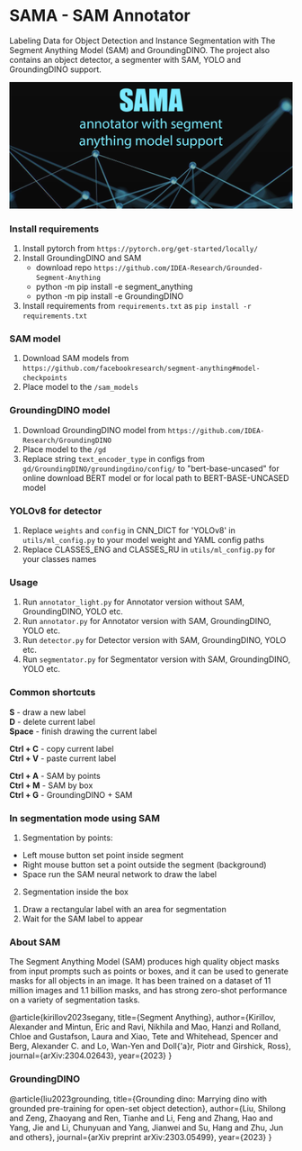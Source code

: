 # SAMA - SAM Annotator

Labeling Data for Object Detection and Instance Segmentation with The Segment Anything Model (SAM) and GroundingDINO.
The project also contains an object detector, a segmenter with SAM, YOLO and GroundingDINO support.

![alt text](assets/main.png?raw=true)
### Install requirements

1. Install pytorch from  `https://pytorch.org/get-started/locally/`
2. Install GroundingDINO and SAM
   - download repo `https://github.com/IDEA-Research/Grounded-Segment-Anything`
   - python -m pip install -e segment_anything
   - python -m pip install -e GroundingDINO
3. Install requirements from `requirements.txt` as `pip install -r requirements.txt`

### SAM model

1. Download SAM models from `https://github.com/facebookresearch/segment-anything#model-checkpoints`
2. Place model to the `/sam_models`

### GroundingDINO model

1. Download GroundingDINO model from `https://github.com/IDEA-Research/GroundingDINO`
2. Place model to the `/gd`
3. Replace string `text_encoder_type` in configs from `gd/GroundingDINO/groundingdino/config/` to "bert-base-uncased"
   for online download BERT model or for local path to BERT-BASE-UNCASED model

### YOLOv8 for detector

1. Replace `weights` and `config` in CNN_DICT for 'YOLOv8' in `utils/ml_config.py` to your model weight and YAML
   config paths
2. Replace CLASSES_ENG and CLASSES_RU in `utils/ml_config.py` for your classes names



### Usage

1. Run `annotator_light.py` for Annotator version without SAM, GroundingDINO, YOLO etc.
2. Run `annotator.py` for Annotator version with SAM, GroundingDINO, YOLO etc.
3. Run `detector.py` for Detector version with SAM, GroundingDINO, YOLO etc.
4. Run `segmentator.py` for Segmentator version with SAM, GroundingDINO, YOLO etc.

### Common shortcuts

**S** - draw a new label  
**D** - delete current label    
**Space** - finish drawing the current label

**Ctrl + C** - copy current label  
**Ctrl + V** - paste current label

**Ctrl + A** - SAM by points  
**Ctrl + M** - SAM by box  
**Ctrl + G** - GroundingDINO + SAM

### In segmentation mode using SAM

1. Segmentation by points:

- Left mouse button set point inside segment
- Right mouse button set a point outside the segment (background)
- Space run the SAM neural network to draw the label

2. Segmentation inside the box

1) Draw a rectangular label with an area for segmentation
2) Wait for the SAM label to appear

### About SAM

The Segment Anything Model (SAM) produces high quality object masks from input prompts such as points or boxes, and it
can be used to generate masks for all objects in an image. It has been trained on a dataset of 11 million images and 1.1
billion masks, and has strong zero-shot performance on a variety of segmentation tasks.

@article{kirillov2023segany,
title={Segment Anything},
author={Kirillov, Alexander and Mintun, Eric and Ravi, Nikhila and Mao, Hanzi and Rolland, Chloe and Gustafson, Laura
and Xiao, Tete and Whitehead, Spencer and Berg, Alexander C. and Lo, Wan-Yen and Doll{\'a}r, Piotr and Girshick, Ross},
journal={arXiv:2304.02643},
year={2023}
}

### GroundingDINO

@article{liu2023grounding,
title={Grounding dino: Marrying dino with grounded pre-training for open-set object detection},
author={Liu, Shilong and Zeng, Zhaoyang and Ren, Tianhe and Li, Feng and Zhang, Hao and Yang, Jie and Li, Chunyuan and
Yang, Jianwei and Su, Hang and Zhu, Jun and others},
journal={arXiv preprint arXiv:2303.05499},
year={2023}
}